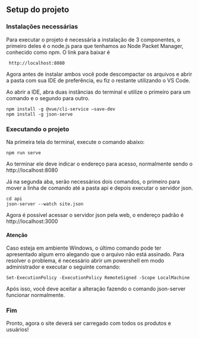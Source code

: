 ## Setup do projeto

### Instalações necessárias

Para executar o projeto é necessária a instalação de 3 componentes, o primeiro deles é o node.js para que tenhamos ao Node Packet Manager, conhecido como npm. O link para baixar é 

```
 http://localhost:8080 
```
Agora antes de instalar ambos você pode descompactar os arquivos e abrir a pasta com sua IDE de preferência, eu fiz o restante utilizando o VS Code.

Ao abrir a IDE, abra duas instâncias do terminal e utilize o primeiro para um comando e o segundo para outro.

```
npm install -g @vue/cli-service —save-dev
npm install -g json-serve
```

### Executando o projeto

Na primeira tela do terminal, execute o comando abaixo:
```
npm run serve
```
Ao terminar ele deve indicar o endereço para acesso, normalmente sendo o http://localhost:8080

Já na segunda aba, serão necessários dois comandos, o primeiro para mover a linha de comando até a pasta api e depois executar o servidor json.
```
cd api
json-server --watch site.json
```
Agora é possível acessar o servidor json pela web, o endereço padrão é http://localhost:3000
#### Atenção

Caso esteja em ambiente Windows, o último comando pode ter apresentado algum erro alegando que o arquivo não está assinado. Para resolver o problema, é necessário abrir um powershell em modo administrador e executar o seguinte comando:
```
Set-ExecutionPolicy -ExecutionPolicy RemoteSigned -Scope LocalMachine
```
Após isso, você deve aceitar a alteração fazendo o comando json-server funcionar normalmente.

### Fim

Pronto, agora o site deverá ser carregado com todos os produtos e usuários!
